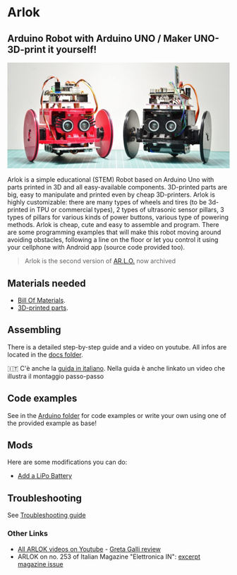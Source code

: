# Arlok
## Arduino Robot with Arduino UNO / Maker UNO- 3D-print it yourself!
![Arlok Front View](./media/arlokka_and_arlok.jpg)

Arlok is a simple educational (STEM) Robot based on Arduino Uno with parts printed in 3D and all easy-available components. 3D-printed parts are big, easy to manipulate and printed even by cheap 3D-printers. Arlok is highly customizable: there are many types of wheels and tires (to be 3d-printed in TPU or commercial types), 2 types of ultrasonic sensor pillars, 3 types of pillars for various kinds of power buttons, various type of powering methods. Arlok is cheap, cute and easy to assemble and program. There are some programming examples that will make this robot moving around avoiding obstacles, following a line on the floor or let you control it using your cellphone with Android app (source code provided too).  
  
> Arlok is the second version of [AR.L.O.](https://github.com/Cyb3rn0id/AR.L.O.) now archived

## Materials needed

- [Bill Of Materials](./docs/BOM.md). 
- [3D-printed parts](./cad/stl).  
 
## Assembling
There is a detailed step-by-step guide and a video on youtube. All infos are located in the [docs folder](./docs/assembly.md).  
  
🇮🇹 C'è anche la [guida in italiano](./docs/assembly_ita.md). Nella guida è anche linkato un video che illustra il montaggio passo-passo

## Code examples
See in the [Arduino folder](./arduino) for code examples or write your own using one of the provided example as base!

## Mods
Here are some modifications you can do:
- [Add a LiPo Battery](./docs/lipo_mod.md)

## Troubleshooting
See [Troubleshooting guide](./docs/troubleshooting.md)  

### Other Links
- [All ARLOK videos on Youtube](https://tinyurl.com/arlokplaylist) - [Greta Galli review](https://www.youtube.com/watch?v=CbPGWd9I_mA)
- ARLOK on no. 253 of Italian Magazine "Elettronica IN": [excerpt](https://www.elettronicain.it/wp-content/uploads/prog_copertina/arlook_il_robot_per_tutti.pdf)  [magazine issue](https://www.elettronicain.it/prodotto/n-253-aprile-2021/?tracking=5f004a6ba8be7)
